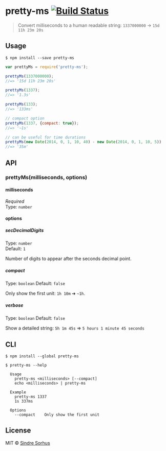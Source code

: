 # pretty-ms [![Build Status](https://travis-ci.org/sindresorhus/pretty-ms.svg?branch=master)](https://travis-ci.org/sindresorhus/pretty-ms)

> Convert milliseconds to a human readable string: `1337000000` → `15d 11h 23m 20s`


## Usage

```
$ npm install --save pretty-ms
```

```js
var prettyMs = require('pretty-ms');

prettyMs(1337000000);
//=> '15d 11h 23m 20s'

prettyMs(1337);
//=> '1.3s'

prettyMs(133);
//=> '133ms'

// compact option
prettyMs(1337, {compact: true});
//=> '~1s'

// can be useful for time durations
prettyMs(new Date(2014, 0, 1, 10, 40) - new Date(2014, 0, 1, 10, 5))
//=> '35m'
```


## API

### prettyMs(milliseconds, options)

#### milliseconds

*Required*  
Type: `number`

#### options

##### secDecimalDigits

Type: `number`  
Default: `1`

Number of digits to appear after the seconds decimal point.

##### compact

Type: `boolean`
Default: `false`

Only show the first unit: `1h 10m` ➔ `~1h`.

##### verbose

Type: `boolean`
Default: `false`

Show a detailed string: `5h 1m 45s` => `5 hours 1 minute 45 seconds`


## CLI

```
$ npm install --global pretty-ms
```

```
$ pretty-ms --help

  Usage
    pretty-ms <milliseconds> [--compact]
    echo <milliseconds> | pretty-ms

  Example
    pretty-ms 1337
    1s 337ms

  Options
    --compact    Only show the first unit

```


## License

MIT © [Sindre Sorhus](http://sindresorhus.com)
